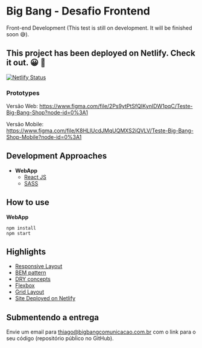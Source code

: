 # Big Bang - Desafio Frontend

Front-end Development (This test is still on development. It will be finished soon 😅).

## This project has been deployed on Netlify. Check it out. 😀 🚀


[![Netlify Status](https://api.netlify.com/api/v1/badges/cd5c182f-5675-4d19-8ae8-9da818e11d42/deploy-status)](https://app.netlify.com/sites/bigbang-shop/deploys)

### Prototypes

Versão Web: https://www.figma.com/file/2Ps9ytPtSfQIKynIDW1pqC/Teste-Big-Bang-Shop?node-id=0%3A1

Versão Mobile: https://www.figma.com/file/K8HLlUcdJMqUQMXS2iQVLV/Teste-Big-Bang-Shop-Mobile?node-id=0%3A1

## Development Approaches

- <strong>WebApp</strong>
  - <a href='https://reactjs.org/'>React JS</a>
  - <a href='https://sass-lang.com/'>SASS</a>


## How to use

**WebApp**
```
npm install
npm start

```

## Highlights

- <a href='https://www.w3.org/blog/tags/responsive-web-design/'>Responsive Layout</a>
- <a href='http://getbem.com/naming/'>BEM pattern</a>
- <a href='https://thevaluable.dev/dry-principle-cost-benefit-example/'>DRY concepts</a>
- <a href='https://www.w3.org/TR/css-flexbox-1/'>Flexbox</a>
- <a href='https://www.w3.org/TR/css-grid-1/'>Grid Layout</a>
- <a href='https://bigbang-shop.netlify.app/'>Site Deployed on Netlify</a>

## Submentendo a entrega

Envie um email para thiago@bigbangcomunicacao.com.br com o link para o seu código (repositório público no GitHub).
